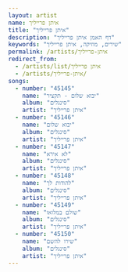 ```yaml
---
layout: artist
name: איתן פרייליך
title: "איתן פרייליך"
description: "דף האמן איתן פרייליך"
keywords: "שירים, מוזיקה, איתן פרייליך"
permalink: /artists/איתן-פרייליך
redirect_from:
  - /artists/list/איתן פרייליך
  - /artists/איתן-פרייליך/
songs:
  - number: "45145"
    name: "יבוא שלום - תקציר"
    album: "סינגלים"
    artist: "איתן פרייליך"
  - number: "45146"
    name: "יבוא שלום"
    album: "סינגלים"
    artist: "איתן פרייליך"
  - number: "45147"
    name: "לא אירא"
    album: "סינגלים"
    artist: "איתן פרייליך"
  - number: "45148"
    name: "להודות לך"
    album: "סינגלים"
    artist: "איתן פרייליך"
  - number: "45149"
    name: "שולם במלואו"
    album: "סינגלים"
    artist: "איתן פרייליך"
  - number: "45150"
    name: "שירו להשם"
    album: "סינגלים"
    artist: "איתן פרייליך"
---
```

